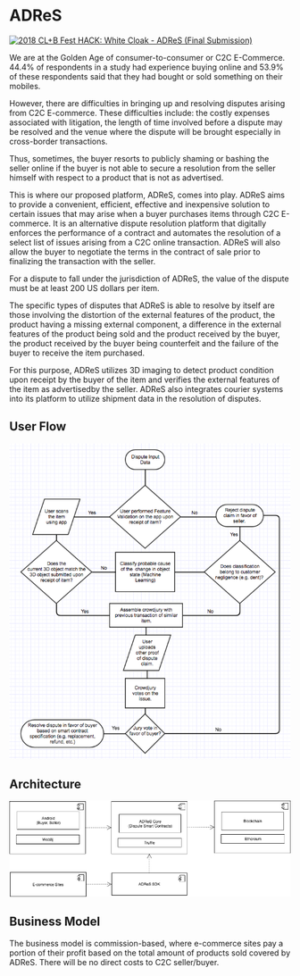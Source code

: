 # ADReS

[![2018 CL+B Fest HACK: White Cloak - ADReS (Final Submission)](https://img.youtube.com/vi/hKrnXzhQOZo/0.jpg)](https://youtu.be/hKrnXzhQOZo "2018 CL+B Fest HACK: White Cloak - ADReS (Final Submission)")

We are at the Golden Age of consumer-to-consumer or C2C E-Commerce.  44.4% of respondents in a study had experience buying online and 53.9% of these respondents said that they had bought or sold something on their mobiles.
 
However, there are difficulties in bringing up and resolving disputes arising from C2C E-commerce.  These difficulties include: the costly expenses associated with litigation, the length of time involved before a dispute may be resolved and the venue where the dispute will be brought especially in cross-border transactions.
 
Thus, sometimes, the buyer resorts to publicly shaming or bashing the seller online if the buyer is not able to secure a resolution from the seller himself with respect to a product that is not as advertised.
 
This is where our proposed platform, ADReS, comes into play.  ADReS aims to provide a convenient, efficient, effective and inexpensive solution to certain issues that may arise when a buyer purchases items through C2C E-commerce.  It is an alternative dispute resolution platform that digitally enforces the performance of a contract and automates the resolution of a select list of issues arising from a C2C online transaction.  ADReS will also allow the buyer to negotiate the terms in the contract of sale prior to finalizing the transaction with the seller.
 
For a dispute to fall under the jurisdiction of ADReS, the value of the dispute must be at least 200 US dollars per item.
 
The specific types of disputes that ADReS is able to resolve by itself are those involving the distortion of the external features of the product, the product having a missing external component, a difference in the external features of the product being sold and the product received by the buyer, the product received by the buyer being counterfeit and the failure of the buyer to receive the item purchased.
 
For this purpose, ADReS utilizes 3D imaging to detect product condition upon receipt by the buyer of the item and verifies the external features of the item as advertisedby the seller.  ADReS also integrates courier systems into its platform to utilize shipment data in the resolution of disputes.

## User Flow

![alt text](https://raw.githubusercontent.com/whitecloakph/clbfest2018/master/images/User%20Flow.png)

## Architecture

![alt text](https://raw.githubusercontent.com/whitecloakph/clbfest2018/master/images/Architecture.png)

## Business Model

The business model is commission-based, where e-commerce sites pay a portion of their profit based on the total amount of products sold covered by ADReS. There will be no direct costs to C2C seller/buyer.
